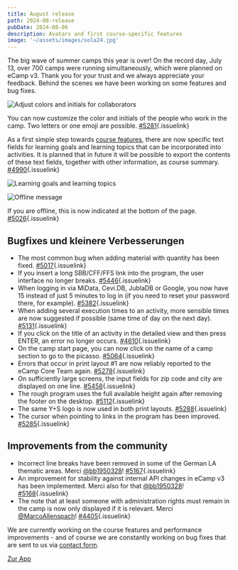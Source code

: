 ```yaml
---
title: August release
path: 2024-08-release
pubDate: 2024-08-06
description: Avatars and first course-specific features
image: '~/assets/images/sola24.jpg'
---
```


The big wave of summer camps this year is over! On the record day, July 13, over 700 camps were running simultaneously, which were planned on eCamp v3. Thank you for your trust and we always appreciate your feedback. Behind the scenes we have been working on some features and bug fixes.

<div class="simple-columns bg-slate-100 dark:bg-slate-800">

![Adjust colors and initials for collaborators](~/assets/images/camp-collaboration-color-en.png)

<div>

You can now customize the color and initials of the people who work in the camp. Two letters or one emoji are possible. [#5281](https://github.com/ecamp/ecamp3/pull/5281){.issuelink}

</div>

</div>

<div class="simple-columns">

<div>

As a first simple step towards [course features](https://github.com/ecamp/ecamp3/issues/4936), there are now specific text fields for learning goals and learning topics that can be incorporated into activities. It is planned that in future it will be possible to export the contents of these text fields, together with other information, as course summary. [#4990](https://github.com/ecamp/ecamp3/pull/4990){.issuelink}

</div>

![Learning goals and learning topics](~/assets/images/learning-objectives-learning-topics-en.png)

</div>

<div class="simple-columns bg-slate-100 dark:bg-slate-800">

![Offline message](~/assets/images/offline-message-en.png)

<div>

If you are offline, this is now indicated at the bottom of the page. [#5026](https://github.com/ecamp/ecamp3/pull/5026){.issuelink}

</div>

</div>

## Bugfixes und kleinere Verbesserungen

- The most common bug when adding material with quantity has been fixed. [#5017](https://github.com/ecamp/ecamp3/pull/5017){.issuelink}
- If you insert a long SBB/CFF/FFS link into the program, the user interface no longer breaks. [#5446](https://github.com/ecamp/ecamp3/issues/5446){.issuelink}
- When logging in via MiData, Cevi.DB, JublaDB or Google, you now have 15 instead of just 5 minutes to log in (if you need to reset your password there, for example). [#5382](https://github.com/ecamp/ecamp3/pull/5382){.issuelink}
- When adding several execution times to an activity, more sensible times are now suggested if possible (same time of day on the next day). [#5131](https://github.com/ecamp/ecamp3/pull/5131){.issuelink}
- If you click on the title of an activity in the detailed view and then press ENTER, an error no longer occurs. [#4610](https://github.com/ecamp/ecamp3/pull/4610){.issuelink}
- On the camp start page, you can now click on the name of a camp section to go to the picasso. [#5064](https://github.com/ecamp/ecamp3/issues/5064){.issuelink}
- Errors that occur in print layout #1 are now reliably reported to the eCamp Core Team again. [#5278](https://github.com/ecamp/ecamp3/pull/5278){.issuelink}
- On sufficiently large screens, the input fields for zip code and city are displayed on one line. [#5458](https://github.com/ecamp/ecamp3/pull/5458){.issuelink}
- The rough program uses the full available height again after removing the footer on the desktop. [#5112](https://github.com/ecamp/ecamp3/pull/5112){.issuelink}
- The same Y+S logo is now used in both print layouts. [#5288](https://github.com/ecamp/ecamp3/pull/5288){.issuelink}
- The cursor when pointing to links in the program has been improved. [#5285](https://github.com/ecamp/ecamp3/pull/5285){.issuelink}

## Improvements from the community
- Incorrect line breaks have been removed in some of the German LA thematic areas. Merci [@bb1950328](https://github.com/bb1950328)! [#5167](https://github.com/ecamp/ecamp3/pull/5167){.issuelink}
- An improvement for stability against internal API changes in eCamp v3 has been implemented. Merci also for that [@bb1950328](https://github.com/bb1950328)! [#5168](https://github.com/ecamp/ecamp3/pull/5168){.issuelink}
- The note that at least someone with administration rights must remain in the camp is now only displayed if it is relevant. Merci [@MarcoAllenspach](https://github.com/MarcoAllenspach)! [#4405](https://github.com/ecamp/ecamp3/pull/4405){.issuelink}

We are currently working on the course features and performance improvements - and of course we are constantly working on bug fixes that are sent to us via [contact form](https://www.ecamp3.ch/de/kontakt/).

<a class="btn secondary mr-4 mb-4" href="https://app.ecamp3.ch" target="_blank">Zur App</a>
